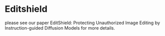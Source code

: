# Editshield
please see our paper EditShield: Protecting Unauthorized Image Editing by Instruction-guided Diffusion Models for more details.
